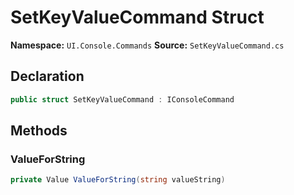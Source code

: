 # SetKeyValueCommand Struct

**Namespace:** `UI.Console.Commands`
**Source:** `SetKeyValueCommand.cs`

## Declaration

```csharp
public struct SetKeyValueCommand : IConsoleCommand
```

## Methods

### ValueForString

```csharp
private Value ValueForString(string valueString)
```


